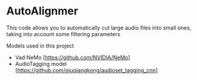# AutoAlignmer

This code allows you to automatically cut large audio files into small ones, taking into account some filtering parameters

Models used in this project
* Vad NeMo [https://github.com/NVIDIA/NeMo]
* AudioTagging model [https://github.com/qiuqiangkong/audioset_tagging_cnn]
